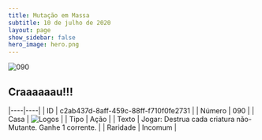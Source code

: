 ```yaml
---
title: Mutação em Massa
subtitle: 10 de julho de 2020
layout: page
show_sidebar: false
hero_image: hero.png
---
```


![090](https://cdn.keyforgegame.com/media/card_front/pt/479_090_F6CQJH6R6GHM_pt.png)

## Craaaaaau!!!

|----|----|
| ID | c2ab437d-8aff-459c-88ff-f710f0fe2731 |
| Número | 090 |
| Casa | ![Logos](https://archonarcana.com/images/thumb/c/ce/Logos.png/22px-Logos.png "Logos") |
| Tipo | Ação |
| Texto | Jogar: Destrua cada criatura não-Mutante. Ganhe 1 corrente. |
| Raridade | Incomum |
